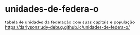 # unidades-de-federa-o
tabela de unidades da federação com suas capitais e população
https://darlysonstudy-debug.github.io/unidades-de-federa-o/
